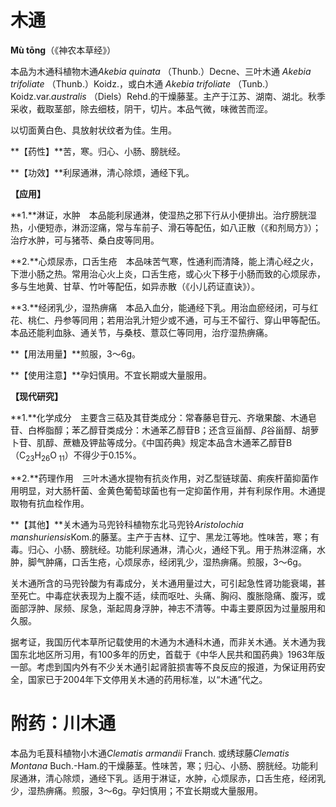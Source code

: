 # 木通

**Mù tōng**（《神农本草经》）

本品为木通科植物木通*Akebia quinata* （Thunb.）Decne、三叶木通 *Akebia trifoliate* （Thunb.）Koidz.，或白木通 *Akebia trifoliate* （Tunb.） Koidz.var.*australis* （Diels）Rehd.的干燥藤茎。主产于江苏、湖南、湖北。秋季采收，截取茎部，除去细枝，阴干，切片。本品气微，味微苦而涩。

以切面黄白色、具放射状纹者为佳。生用。

**【药性】**苦，寒。归心、小肠、膀胱经。

**【功效】**利尿通淋，清心除烦，通经下乳。

**【应用】**

**1.**淋证，水肿　本品能利尿通淋，使湿热之邪下行从小便排出。治疗膀胱湿热，小便短赤，淋沥涩痛，常与车前子、滑石等配伍，如八正散（《和剂局方》）；治疗水肿，可与猪苓、桑白皮等同用。

**2.**心烦尿赤，口舌生疮　本品味苦气寒，性通利而清降，能上清心经之火，下泄小肠之热。常用治心火上炎，口舌生疮，或心火下移于小肠而致的心烦尿赤，多与生地黄、甘草、竹叶等配伍，如异赤散（《小儿药证直诀》）。

**3.**经闭乳少，湿热痹痛　本品入血分，能通经下乳。用治血瘀经闭，可与红花、桃仁、丹参等同用；若用治乳汁短少或不通，可与王不留行、穿山甲等配伍。本品还能利血脉、通关节，与桑枝、薏苡仁等同用，治疗湿热痹痛。

**【用法用量】**煎服，3～6g。

**【使用注意】**孕妇慎用。不宜长期或大量服用。

**【现代研究】**

**1.**化学成分　主要含三萜及其苷类成分：常春藤皂苷元、齐墩果酸、木通皂苷、白桦脂醇；苯乙醇苷类成分：木通苯乙醇苷B；还含豆甾醇、*β*谷甾醇、胡萝卜苷、肌醇、蔗糖及钾盐等成分。《中国药典》规定本品含木通苯乙醇苷B（C<sub>23</sub>H<sub>26</sub>O<sub> 11</sub>）不得少于0.15%。

**2.**药理作用　三叶木通水提物有抗炎作用，对乙型链球菌、痢疾杆菌抑菌作用明显，对大肠杆菌、金黄色葡萄球菌也有一定抑菌作用，并有利尿作用。木通提取物有抗血栓作用。

**【其他】**关木通为马兜铃科植物东北马兜铃*Aristolochia manshuriensis*Kom.的藤茎。主产于吉林、辽宁、黑龙江等地。性味苦，寒；有毒。归心、小肠、膀胱经。功能利尿通淋，清心火，通经下乳。用于热淋涩痛，水肿，脚气肿痛，口舌生疮，心烦尿赤，经闭乳少，湿热痹痛。煎服，3～6g。

关木通所含的马兜铃酸为有毒成分，关木通用量过大，可引起急性肾功能衰竭，甚至死亡。中毒症状表现为上腹不适，续而呕吐、头痛、胸闷、腹胀隐痛、腹泻，或面部浮肿、尿频、尿急，渐起周身浮肿，神志不清等。中毒主要原因为过量服用和久服。

据考证，我国历代本草所记载使用的木通为木通科木通，而非关木通。关木通为我国东北地区所习用，有100多年的历史，首载于《中华人民共和国药典》1963年版一部。考虑到国内外有不少关木通引起肾脏损害等不良反应的报道，为保证用药安全，国家已于2004年下文停用关木通的药用标准，以“木通”代之。

# 附药：川木通

本品为毛茛科植物小木通*Clematis armandii* Franch. 或绣球藤*Clematis Montana* Buch.-Ham.的干燥藤茎。性味苦，寒；归心、小肠、膀胱经。功能利尿通淋，清心除烦，通经下乳。适用于淋证，水肿，心烦尿赤，口舌生疮，经闭乳少，湿热痹痛。煎服，3～6g。孕妇慎用；不宜长期或大量服用。